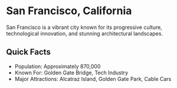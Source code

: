 # San Francisco, California

San Francisco is a vibrant city known for its progressive culture, technological innovation, and stunning architectural landscapes.

## Quick Facts
- Population: Approximately 870,000
- Known For: Golden Gate Bridge, Tech Industry
- Major Attractions: Alcatraz Island, Golden Gate Park, Cable Cars
